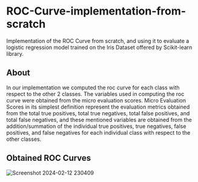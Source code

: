 # ROC-Curve-implementation-from-scratch
Implementation of the ROC Curve from scratch, and using it to evaluate a logistic regression model trained on the Iris Dataset offered by Scikit-learn library.

## About
In our implementation we computed the roc curve for each class with respect to the other 2 classes.
The variables used in computing the roc curve were obtained from the micro evaluation scores. Micro Evaluation Scores in its simplest definition represent the evaluation metrics obtained from the total true positives, total true negatives, total false positives, and total false negatives, and these mentioned variables are obtained from the addition/summation of the individual true positives, true negatives, false positives, and false negatives for each individual class with respect to the other classes.

## Obtained ROC Curves
![Screenshot 2024-02-12 230409](https://github.com/SaraElwatany/ROC-Curve-implementation-from-scratch/assets/93448764/2f630507-6048-4a3e-bc76-a783eca05889)
